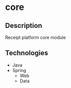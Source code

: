 # core

## Description
Receipt platform core module

## Technologies
- Java
- Spring
  - Web
  - Data

